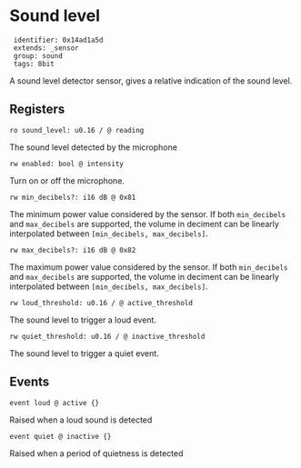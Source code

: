 # Sound level

     identifier: 0x14ad1a5d
     extends: _sensor
     group: sound
     tags: 8bit

A sound level detector sensor, gives a relative indication of the sound level.

## Registers

    ro sound_level: u0.16 / @ reading

The sound level detected by the microphone

    rw enabled: bool @ intensity

Turn on or off the microphone.

    rw min_decibels?: i16 dB @ 0x81

The minimum power value considered by the sensor.
If both `min_decibels` and `max_decibels` are supported,
the volume in deciment can be linearly interpolated between
`[min_decibels, max_decibels]`.

    rw max_decibels?: i16 dB @ 0x82

The maximum power value considered by the sensor.
If both `min_decibels` and `max_decibels` are supported,
the volume in deciment can be linearly interpolated between
`[min_decibels, max_decibels]`.

    rw loud_threshold: u0.16 / @ active_threshold

The sound level to trigger a loud event.

    rw quiet_threshold: u0.16 / @ inactive_threshold

The sound level to trigger a quiet event.

## Events

    event loud @ active {}

Raised when a loud sound is detected

    event quiet @ inactive {}

Raised when a period of quietness is detected
